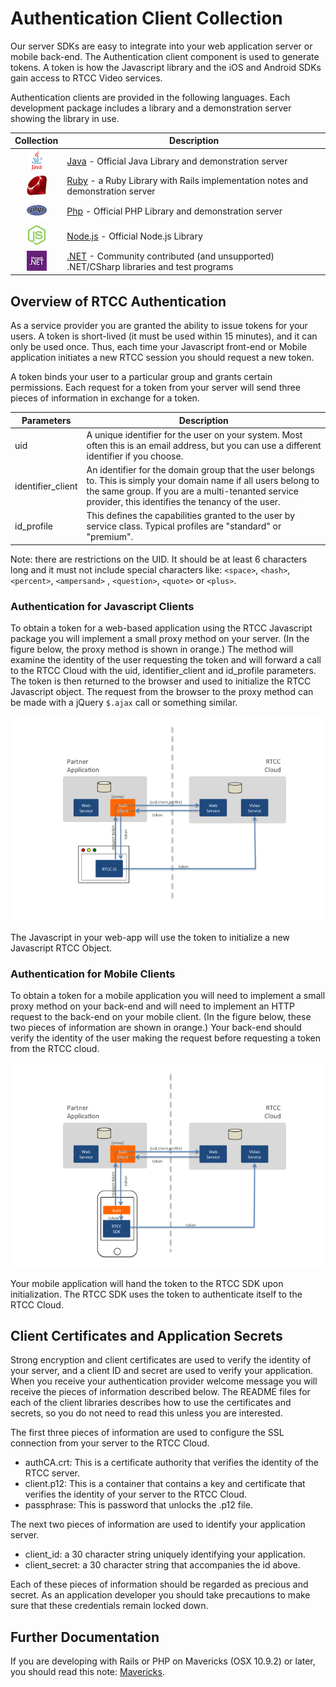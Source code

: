 
# Authentication Client Collection #


Our server SDKs are easy to integrate into your web application server or mobile back-end.  The Authentication client component is used to generate tokens.  A token is how the Javascript library and the iOS and Android SDKs gain access to RTCC Video services.

Authentication clients are provided in the following languages.  Each development package includes a library and a demonstration server showing the library in use.

| Collection         | Description  |
|:------------------:|--------------|
| ![java](images/java_32.png)       | [Java](Java) - Official Java Library and demonstration server |
| ![ruby](images/ruby-logo-32.png)  | [Ruby](Ruby) - a Ruby Library with Rails implementation notes and demonstration server |
| ![php](images/php_32.png)         | [Php](PHP)  - Official PHP Library and demonstration server |
| ![node.js](images/js_32.png)      | [Node.js](Node.js) - Official Node.js Library |
| ![.NET](images/net-logo-32.jpg)   | [.NET](NET) - Community contributed (and unsupported) .NET/CSharp libraries and test programs |


## Overview of RTCC Authentication

As a service provider you are granted the ability to issue tokens for your users.  A token is short-lived (it must be used within 15 minutes), and it can only be used once.  Thus, each time your Javascript front-end or Mobile application initiates a new RTCC session you should request a new token.

A token binds your user to a particular group and grants certain permissions.  Each request for a token from your server will send three pieces of information in exchange for a token. 


| Parameters         | Description |
|--------------------|-----------------------|
| uid                | A unique identifier for the user on your system.  Most often this is an email address, but you can use a different identifier if you choose. |
| identifier_client  |  An identifier for the domain group that the user belongs to.  This is simply your domain name if all users belong to the same group.  If you are a multi-tenanted service provider, this identifies the tenancy of the user.  |
| id_profile         | This defines the capabilities granted to the user by service class.  Typical profiles are "standard" or "premium".  |

Note: there are restrictions on the UID.  It should be at least 6 characters long and it must not include special characters like: ```<space>```, ```<hash>```, ```<percent>```, ```<ampersand>``` , ```<question>```, ```<quote>``` or ```<plus>```.



### Authentication for Javascript Clients

To obtain a token for a web-based application using the RTCC Javascript package you will implement a small proxy method on your server.  (In the figure below, the proxy method is shown in orange.)  The method will examine the identity of the user requesting the token and will forward a call to the RTCC Cloud with the uid, identifier_client and id_profile parameters.  The token is then returned to the browser and used to initialize the RTCC Javascript object.  The request from the browser to the proxy method can be made with a jQuery ```$.ajax``` call or something similar.


![AltText](images/authclient-javascript.png "RTCC Auth with Browser")

The Javascript in your web-app will use the token to initialize a new Javascript RTCC Object.

### Authentication for Mobile Clients

To obtain a token for a mobile application you will need to implement a small proxy method on your back-end and will need to implement an HTTP request to the back-end on your mobile client.  (In the figure below, these two pieces of information are shown in orange.)  Your back-end should verify the identity of the user making the request before requesting a token from the RTCC cloud.

![AltText](images/authclient-mobile.png "RTCC Auth with SDK")

Your mobile application will hand the token to the RTCC SDK upon initialization.  The RTCC SDK uses the token to authenticate itself to the RTCC Cloud.


## Client Certificates and Application Secrets

Strong encryption and client certificates are used to verify the identity of your server, and a client ID and secret are used to verify your application.  When you receive your authentication provider welcome message you will receive the pieces of information described below.  The README files for each of the client libraries describes how to use the certificates and secrets, so you do not need to read this unless you are interested.

The first three pieces of information are used to configure the SSL connection from your server to the RTCC Cloud.

- authCA.crt: This is a certificate authority that verifies the identity of the RTCC server.
- client.p12: This is a container that contains a key and certificate that verifies the identity of your server to the RTCC Cloud.
- passphrase: This is password that unlocks the .p12 file.

The next two pieces of information are used to identify your application server.

- client_id: a 30 character string uniquely identifying your application.
- client_secret: a 30 character string that accompanies the id above.

Each of these pieces of information should be regarded as precious and secret.  As an application developer you should take precautions to make sure that these credentials remain locked down.


## Further Documentation

If you are developing with Rails or PHP on Mavericks (OSX 10.9.2) or later, you should read this note: [Mavericks](doc/Mavericks.md).


